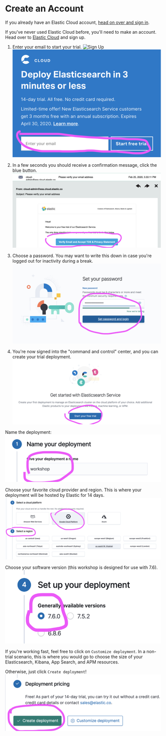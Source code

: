 # Create an Account

If you already have an Elastic Cloud account, [head on over and sign in](https://cloud.elastic.co).

If you've never used Elastic Cloud before, you'll need to make an account. Head over to
[Elastic Cloud](http://elastic.co/cloud/elasticsearch-service/signup) and sign up.

1. Enter your email to start your trial.
![Sign Up](/katacoda-scenarios-jwood/ml-custom/cloud-quickstart/assets/01-sttart-trial.png)
![Sign Up](./assets/01-start-trial.png)

1. In a few seconds you should receive a confirmation message, click the blue button.
![Sign Up](./assets/02-confirmation-email.png)

1. Choose a password. You may want to write this down in case you're logged out for inactivity during
a break.
![Sign Up](./assets/03-set-password.png)

1. You're now signed into the "command and control" center, and you can create your trial deployment.
![Sign Up](./assets/04-create-first-deployment.png)

Name the deployment:
![Sign Up](./assets/05-name-the-deployment.png)

Choose your favorite cloud provider and region. This is where your deployment will be hosted by
Elastic for 14 days.
![Sign Up](./assets/06-provider-region.png)

Choose your software version (this workshop is designed for use with 7.6).
![Sign Up](./assets/07-version.png)

If you're working fast, feel free to click on `Customize deployment`. In a  non-trial scenario,
this is where you would go to choose the size of your Elasticsearch, Kibana, App Search, and
APM resources.

Otherwise, just click `Create deployment`!
![Sign Up](./assets/08-create-deployment.png)


